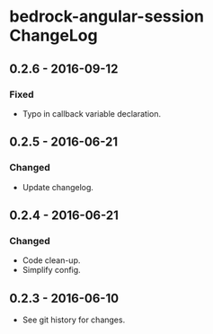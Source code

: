 # bedrock-angular-session ChangeLog

## 0.2.6 - 2016-09-12

### Fixed
- Typo in callback variable declaration.

## 0.2.5 - 2016-06-21

### Changed
- Update changelog.

## 0.2.4 - 2016-06-21

### Changed
- Code clean-up.
- Simplify config.

## 0.2.3 - 2016-06-10

- See git history for changes.
